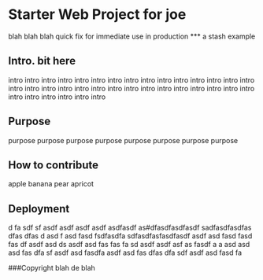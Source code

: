 # Starter Web Project for joe
blah blah blah
quick fix for immediate use in production ***
a stash example

## Intro. bit here
intro intro intro 
intro intro intro intro intro intro 
intro intro intro intro intro intro intro intro intro 
intro intro intro intro intro intro intro intro intro intro intro intro intro intro intro intro intro intro 

## Purpose
purpose 
purpose 
purpose 
purpose 
purpose 
purpose 
purpose 
purpose 

## How to contribute
apple banana pear apricot

## Deployment
d fa sdf sf asdf asdf asdf asdf asdfasdf as#dfasdfasdfasdf
sadfasdfasdfas
dfas
dfas
d asd
f asd
fasd
fsdfasdfa
sdfasdfasfasdfasdf asdf asd fasd fasd fas df asdf asd
ds asdf asd fas fas fa sd asdf asdf asf as fasdf a
a asd asd asd fas dfa sf asdf asd fasdfa
 asdf asd fas dfas dfa sdf asdf asd fasd fa

 ###Copyright
 blah de blah
